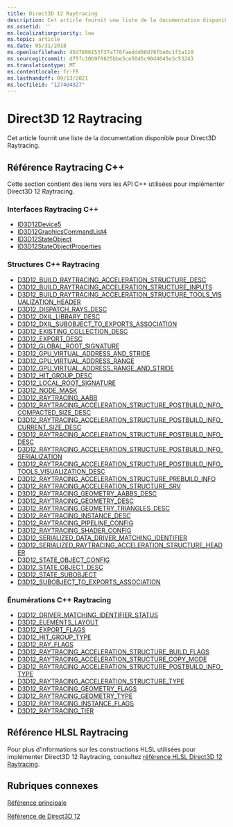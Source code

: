 ```yaml
---
title: Direct3D 12 Raytracing
description: Cet article fournit une liste de la documentation disponible pour Direct3D Raytracing.
ms.assetid: ''
ms.localizationpriority: low
ms.topic: article
ms.date: 05/31/2018
ms.openlocfilehash: 45d7896153f37a776faeddd00d78fbe0c1f3a120
ms.sourcegitcommit: d75fc10b9f0825bbe5ce5045c90d4045e3c53243
ms.translationtype: MT
ms.contentlocale: fr-FR
ms.lasthandoff: 09/13/2021
ms.locfileid: "127404327"
---
```

# <a name="direct3d-12-raytracing"></a>Direct3D 12 Raytracing

Cet article fournit une liste de la documentation disponible pour Direct3D Raytracing.

## <a name="c-raytracing-reference"></a>Référence Raytracing C++

Cette section contient des liens vers les API C++ utilisées pour implémenter Direct3D 12 Raytracing.

### <a name="c-raytracing-interfaces"></a>Interfaces Raytracing C++

* [ID3D12Device5](/windows/desktop/api/d3d12/nn-d3d12-id3d12device5)
* [ID3D12GraphicsCommandList4](/windows/desktop/api/d3d12/nn-d3d12-id3d12graphicscommandlist4)
* [ID3D12StateObject](/windows/desktop/api/d3d12/nn-d3d12-id3d12stateobject)
* [ID3D12StateObjectProperties](/windows/desktop/api/d3d12/nn-d3d12-id3d12stateobjectproperties)


### <a name="c-raytracing-structures"></a>Structures C++ Raytracing


* [D3D12_BUILD_RAYTRACING_ACCELERATION_STRUCTURE_DESC](/windows/desktop/api/d3d12/ns-d3d12-d3d12_build_raytracing_acceleration_structure_desc)
* [D3D12_BUILD_RAYTRACING_ACCELERATION_STRUCTURE_INPUTS](/windows/desktop/api/d3d12/ns-d3d12-d3d12_build_raytracing_acceleration_structure_inputs)
* [D3D12_BUILD_RAYTRACING_ACCELERATION_STRUCTURE_TOOLS_VISUALIZATION_HEADER](/windows/desktop/api/d3d12/ns-d3d12-d3d12_build_raytracing_acceleration_structure_tools_visualization_header)
* [D3D12_DISPATCH_RAYS_DESC](/windows/desktop/api/d3d12/ns-d3d12-d3d12_dispatch_rays_desc)
* [D3D12_DXIL_LIBRARY_DESC](/windows/desktop/api/d3d12/ns-d3d12-d3d12_dxil_library_desc)
* [D3D12_DXIL_SUBOBJECT_TO_EXPORTS_ASSOCIATION](/windows/desktop/api/d3d12/ns-d3d12-d3d12_dxil_subobject_to_exports_association)
* [D3D12_EXISTING_COLLECTION_DESC](/windows/desktop/api/d3d12/ns-d3d12-d3d12_existing_collection_desc)
* [D3D12_EXPORT_DESC](/windows/desktop/api/d3d12/ns-d3d12-d3d12_existing_collection_desc)
* [D3D12_GLOBAL_ROOT_SIGNATURE](/windows/desktop/api/d3d12/ns-d3d12-d3d12_global_root_signature)
* [D3D12_GPU_VIRTUAL_ADDRESS_AND_STRIDE](/windows/desktop/api/d3d12/ns-d3d12-d3d12_gpu_virtual_address_and_stride)
* [D3D12_GPU_VIRTUAL_ADDRESS_RANGE](/windows/desktop/api/d3d12/ns-d3d12-d3d12_gpu_virtual_address_range)
* [D3D12_GPU_VIRTUAL_ADDRESS_RANGE_AND_STRIDE](/windows/desktop/api/d3d12/ns-d3d12-d3d12_gpu_virtual_address_range_and_stride)
* [D3D12_HIT_GROUP_DESC](/windows/desktop/api/d3d12/ns-d3d12-d3d12_hit_group_desc)
* [D3D12_LOCAL_ROOT_SIGNATURE](/windows/desktop/api/d3d12/ns-d3d12-d3d12_local_root_signature)
* [D3D12_NODE_MASK](/windows/desktop/api/d3d12/ns-d3d12-d3d12_node_mask)
* [D3D12_RAYTRACING_AABB](/windows/desktop/api/d3d12/ns-d3d12-d3d12_raytracing_aabb)
* [D3D12_RAYTRACING_ACCELERATION_STRUCTURE_POSTBUILD_INFO_COMPACTED_SIZE_DESC](/windows/desktop/api/d3d12/ns-d3d12-d3d12_raytracing_acceleration_structure_postbuild_info_compacted_size_desc)
* [D3D12_RAYTRACING_ACCELERATION_STRUCTURE_POSTBUILD_INFO_CURRENT_SIZE_DESC](/windows/desktop/api/d3d12/ns-d3d12-d3d12_raytracing_acceleration_structure_postbuild_info_current_size_desc)
* [D3D12_RAYTRACING_ACCELERATION_STRUCTURE_POSTBUILD_INFO_DESC](/windows/desktop/api/d3d12/ns-d3d12-d3d12_raytracing_acceleration_structure_postbuild_info_desc)
* [D3D12_RAYTRACING_ACCELERATION_STRUCTURE_POSTBUILD_INFO_SERIALIZATION](/windows/desktop/api/d3d12/ns-d3d12-d3d12_raytracing_acceleration_structure_postbuild_info_serialization_desc)
* [D3D12_RAYTRACING_ACCELERATION_STRUCTURE_POSTBUILD_INFO_TOOLS_VISUALIZATION_DESC](/windows/desktop/api/d3d12/ns-d3d12-d3d12_raytracing_acceleration_structure_postbuild_info_tools_visualization_desc)
* [D3D12_RAYTRACING_ACCELERATION_STRUCTURE_PREBUILD_INFO](/windows/desktop/api/d3d12/ns-d3d12-d3d12_raytracing_acceleration_structure_prebuild_info)
* [D3D12_RAYTRACING_ACCELERATION_STRUCTURE_SRV](/windows/desktop/api/d3d12/ns-d3d12-d3d12_raytracing_acceleration_structure_srv)
* [D3D12_RAYTRACING_GEOMETRY_AABBS_DESC](/windows/desktop/api/d3d12/ns-d3d12-d3d12_raytracing_geometry_aabbs_desc)
* [D3D12_RAYTRACING_GEOMETRY_DESC](/windows/desktop/api/d3d12/ns-d3d12-d3d12_raytracing_geometry_desc)
* [D3D12_RAYTRACING_GEOMETRY_TRIANGLES_DESC](/windows/desktop/api/d3d12/ns-d3d12-d3d12_raytracing_geometry_triangles_desc)
* [D3D12_RAYTRACING_INSTANCE_DESC](/windows/desktop/api/d3d12/ns-d3d12-d3d12_raytracing_instance_desc)
* [D3D12_RAYTRACING_PIPELINE_CONFIG](/windows/desktop/api/d3d12/ns-d3d12-d3d12_raytracing_pipeline_config)
* [D3D12_RAYTRACING_SHADER_CONFIG](/windows/desktop/api/d3d12/ns-d3d12-d3d12_raytracing_shader_config)
* [D3D12_SERIALIZED_DATA_DRIVER_MATCHING_IDENTIFIER](/windows/desktop/api/d3d12/ns-d3d12-d3d12_serialized_data_driver_matching_identifier)
* [D3D12_SERIALIZED_RAYTRACING_ACCELERATION_STRUCTURE_HEADER](/windows/desktop/api/d3d12/ns-d3d12-d3d12_serialized_raytracing_acceleration_structure_header)
* [D3D12_STATE_OBJECT_CONFIG](/windows/desktop/api/d3d12/ns-d3d12-d3d12_state_object_config)
* [D3D12_STATE_OBJECT_DESC](/windows/desktop/api/d3d12/ns-d3d12-d3d12_state_object_desc)
* [D3D12_STATE_SUBOBJECT](/windows/desktop/api/d3d12/ns-d3d12-d3d12_state_subobject)
* [D3D12_SUBOBJECT_TO_EXPORTS_ASSOCIATION](/windows/desktop/api/d3d12/ns-d3d12-d3d12_subobject_to_exports_association)
 

### <a name="c-raytracing-enumerations"></a>Énumérations C++ Raytracing

* [D3D12_DRIVER_MATCHING_IDENTIFIER_STATUS](/windows/desktop/api/d3d12/ne-d3d12-d3d12_driver_matching_identifier_status)
* [D3D12_ELEMENTS_LAYOUT](/windows/desktop/api/d3d12/ne-d3d12-d3d12_elements_layout)
* [D3D12_EXPORT_FLAGS](/windows/desktop/api/d3d12/ne-d3d12-d3d12_export_flags)
* [D3D12_HIT_GROUP_TYPE](/windows/desktop/api/d3d12/ne-d3d12-d3d12_hit_group_type)
* [D3D12_RAY_FLAGS](/windows/desktop/api/d3d12/ne-d3d12-d3d12_ray_flags)
* [D3D12_RAYTRACING_ACCELERATION_STRUCTURE_BUILD_FLAGS](/windows/desktop/api/d3d12/ne-d3d12-d3d12_raytracing_acceleration_structure_build_flags)
* [D3D12_RAYTRACING_ACCELERATION_STRUCTURE_COPY_MODE](/windows/desktop/api/d3d12/ne-d3d12-d3d12_raytracing_acceleration_structure_copy_mode)
* [D3D12_RAYTRACING_ACCELERATION_STRUCTURE_POSTBUILD_INFO_TYPE](/windows/desktop/api/d3d12/ne-d3d12-d3d12_raytracing_acceleration_structure_postbuild_info_type)
* [D3D12_RAYTRACING_ACCELERATION_STRUCTURE_TYPE](/windows/desktop/api/d3d12/ne-d3d12-d3d12_raytracing_acceleration_structure_type)
* [D3D12_RAYTRACING_GEOMETRY_FLAGS](/windows/desktop/api/d3d12/ne-d3d12-d3d12_raytracing_geometry_flags)
* [D3D12_RAYTRACING_GEOMETRY_TYPE](/windows/desktop/api/d3d12/ne-d3d12-d3d12_raytracing_geometry_type)
* [D3D12_RAYTRACING_INSTANCE_FLAGS](/windows/desktop/api/d3d12/ne-d3d12-d3d12_raytracing_instance_flags)
* [D3D12_RAYTRACING_TIER](/windows/desktop/api/d3d12/ne-d3d12-d3d12_raytracing_tier)

## <a name="hlsl-raytracing-reference"></a>Référence HLSL Raytracing

Pour plus d’informations sur les constructions HLSL utilisées pour implémenter Direct3D 12 Raytracing, consultez [référence HLSL Direct3D 12 Raytracing](direct3d-12-raytracing-hlsl-reference.md).

## <a name="related-topics"></a>Rubriques connexes

<dl> <dt>

[Référence principale](direct3d-12-core-reference.md)
</dt> <dt>

[Référence de Direct3D 12](direct3d-12-reference.md)
</dt> </dl>

 

 





